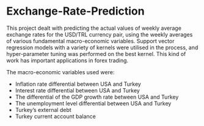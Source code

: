 # Exchange-Rate-Prediction
This project dealt with predicting the actual values of weekly average exchange rates for the USD/TRL currency pair, using the weekly averages of various fundamental macro-economic variables. Support vector regression models with a variety of kernels were utilised in the process, and hyper-parameter tuning was performed on the best kernel. This kind of work has important applications in forex trading. 

The macro-economic variables used were:

-	Inflation rate differential between USA and Turkey 
-	Interest rate differential between USA and Turkey
-	The differential of the GDP growth rate between USA and Turkey
-	The unemployment level differential between USA and Turkey
-	Turkey’s external debt
-	Turkey current account balance
